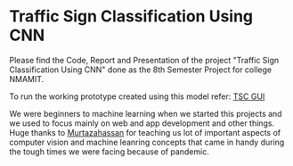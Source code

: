 # Traffic Sign Classification Using CNN

Please find the Code, Report and Presentation of the project "Traffic Sign Classification Using CNN" done as the 8th Semester Project for college NMAMIT.

To run the working prototype created using this model refer: [TSC GUI](https://github.com/kashyapmanu/tcsgui)

We were beginners to machine learning when we started this projects and we used to focus mainly on web and app development and other things. Huge thanks to [Murtazahassan](https://www.murtazahassan.com/) for teaching us lot of important aspects of computer vision and machine leanring concepts that came in handy during the tough times we were facing because of pandemic.
